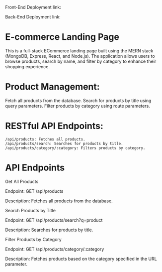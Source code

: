 Front-End Deployment link: 

Back-End Deployment link: 

# E-commerce Landing Page

This is a full-stack ECommerce landing page built using the MERN stack (MongoDB, Express, React, and Node.js). The application allows users to browse products, search by name, and filter by category to enhance their shopping experience.

# Product Management:

Fetch all products from the database.
Search for products by title using query parameters.
Filter products by category using route parameters.

# RESTful API Endpoints:

    /api/products: Fetches all products.
    /api/products/search: Searches for products by title.
    /api/products/category/:category: Filters products by category.

# API Endpoints

Get All Products

Endpoint: GET /api/products

Description: Fetches all products from the database.

Search Products by Title

Endpoint: GET /api/products/search?q=product

Description: Searches for products by title. 

Filter Products by Category

Endpoint: GET /api/products/category/:category

Description: Fetches products based on the category specified in the URL parameter.


